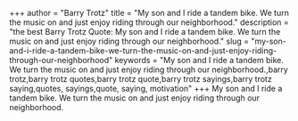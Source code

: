 +++
author = "Barry Trotz"
title = "My son and I ride a tandem bike. We turn the music on and just enjoy riding through our neighborhood."
description = "the best Barry Trotz Quote: My son and I ride a tandem bike. We turn the music on and just enjoy riding through our neighborhood."
slug = "my-son-and-i-ride-a-tandem-bike-we-turn-the-music-on-and-just-enjoy-riding-through-our-neighborhood"
keywords = "My son and I ride a tandem bike. We turn the music on and just enjoy riding through our neighborhood.,barry trotz,barry trotz quotes,barry trotz quote,barry trotz sayings,barry trotz saying,quotes, sayings,quote, saying, motivation"
+++
My son and I ride a tandem bike. We turn the music on and just enjoy riding through our neighborhood.
